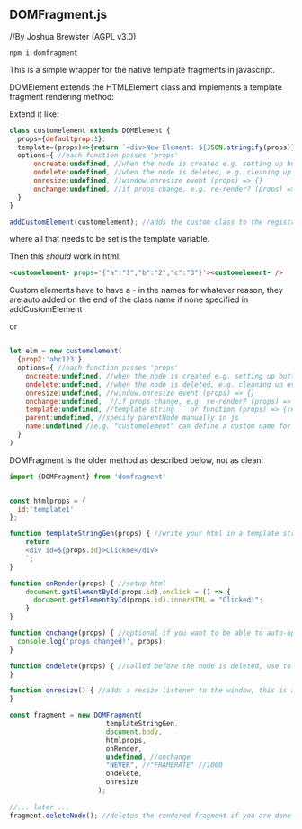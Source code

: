 ## DOMFragment.js
//By Joshua Brewster (AGPL v3.0)


`npm i domfragment`


This is a simple wrapper for the native template fragments in javascript.

DOMElement extends the HTMLElement class and implements a template fragment rendering method:


Extend it like:
```js
class customelement extends DOMElement { 
  props={defaultprop:1}:
  template=(props)=>{return `<div>New Element: ${JSON.stringify(props)}</div>`} 
  options={ //each function passes 'props'        
      oncreate:undefined, //when the node is created e.g. setting up buttons (props) => {}
      ondelete:undefined, //when the node is deleted, e.g. cleaning up events (props) => {}
      onresize:undefined, //window.onresize event (props) => {}
      onchange:undefined, //if props change, e.g. re-render? (props) => {}
  }
}

addCustomElement(customelement); //adds the custom class to the registry before instantiating the new element
```
 
where all that needs to be set is the template variable.

Then this *should* work in html:

```html
<customelement- props='{"a":"1","b":"2","c":"3"}'><customelement- /> 
```

Custom elements have to have a - in the names for whatever reason, they are auto added on the end of the class name if none specified in addCustomElement

or

```js

let elm = new customelement(
  {prop2:'abc123'},
  options={ //each function passes 'props'        
    oncreate:undefined, //when the node is created e.g. setting up buttons (props) => {}
    ondelete:undefined, //when the node is deleted, e.g. cleaning up events (props) => {}
    onresize:undefined, //window.onresize event (props) => {}
    onchange:undefined,  //if props change, e.g. re-render? (props) => {}
    template:undefined, //template string `` or function (props) => {return `e.g. ${props}`;}
    parent:undefined, //specify parentNode manually in js
    name:undefined //e.g. "customelement" can define a custom name for the element here instead of using the class name. Removes need to extend the class
  }
)

```


DOMFragment is the older method as described below, not as clean:


```js
import {DOMFragment} from 'domfragment'


const htmlprops = {
  id:'template1'
};

function templateStringGen(props) { //write your html in a template string
    return `
    <div id=${props.id}>Clickme</div>
    `;
}

function onRender(props) { //setup html
    document.getElementById(props.id).onclick = () => { 
      document.getElementById(props.id).innerHTML = "Clicked!"; 
    }
}

function onchange(props) { //optional if you want to be able to auto-update the html with changes to the properties, not recommended if you only want to update single divs
  console.log('props changed!', props);
}

function ondelete(props) { //called before the node is deleted, use to clean up animation loops and event listeners
}

function onresize() { //adds a resize listener to the window, this is automatically cleaned up when you delete the node.
}

const fragment = new DOMFragment(
                        templateStringGen,
                        document.body,
                        htmlprops,
                        onRender,
                        undefined, //onchange
                        "NEVER", //"FRAMERATE" //1000
                        ondelete,
                        onresize
                      ); 
                      
//... later ...
fragment.deleteNode(); //deletes the rendered fragment if you are done with it.


```
